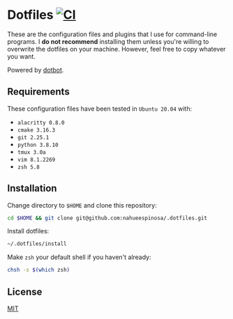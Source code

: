 # Dotfiles [![CI](https://github.com/nahueespinosa/.dotfiles/actions/workflows/build.yml/badge.svg)](https://github.com/nahueespinosa/.dotfiles/actions/workflows/build.yml)

These are the configuration files and plugins that I use for command-line programs.
I **do not recommend** installing them unless you're willing to overwrite the dotfiles on your machine. However, feel free to copy whatever you want.

Powered by [dotbot](https://github.com/anishathalye/dotbot/).

## Requirements

These configuration files have been tested in `Ubuntu 20.04` with:

- `alacritty 0.8.0`
- `cmake 3.16.3`
- `git 2.25.1`
- `python 3.8.10`
- `tmux 3.0a`
- `vim 8.1.2269`
- `zsh 5.8`

## Installation

Change directory to `$HOME` and clone this repository:

```bash
cd $HOME && git clone git@github.com:nahueespinosa/.dotfiles.git
```

Install dotfiles:

```bash
~/.dotfiles/install
```

Make `zsh` your default shell if you haven't already:

```bash
chsh -s $(which zsh)
```

## License

[MIT](LICENSE)

